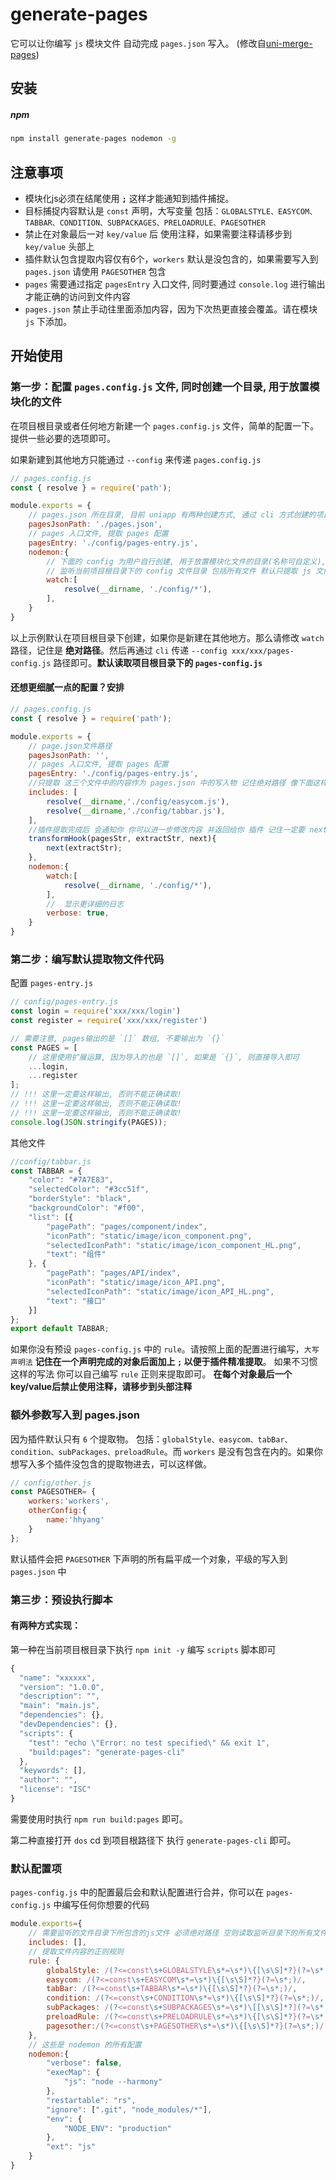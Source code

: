 # generate-pages
它可以让你编写 `js` 模块文件 自动完成 `pages.json` 写入。 (修改自[uni-merge-pages](https://www.npmjs.com/package/uni-merge-pages))
## 安装

##### npm

```sh
npm install generate-pages nodemon -g
```

## 注意事项
* 模块化js必须在结尾使用 **`;`** 这样才能通知到插件捕捉。
* 目标捕捉内容默认是 `const` 声明，大写变量 包括：`GLOBALSTYLE、EASYCOM、TABBAR、CONDITION、SUBPACKAGES、PRELOADRULE、PAGESOTHER`
* 禁止在对象最后一对 `key/value` 后 使用注释，如果需要注释请移步到 `key/value` 头部上
* 插件默认包含提取内容仅有6个，`workers` 默认是没包含的，如果需要写入到 `pages.json` 请使用 `PAGESOTHER` 包含
* `pages` 需要通过指定 `pagesEntry` 入口文件, 同时要通过 `console.log` 进行输出才能正确的访问到文件内容
* `pages.json` 禁止手动往里面添加内容，因为下次热更直接会覆盖。请在模块 `js` 下添加。

## 开始使用

### 第一步：配置 `pages.config.js` 文件, 同时创建一个目录, 用于放置模块化的文件

在项目根目录或者任何地方新建一个 `pages.config.js` 文件，简单的配置一下。提供一些必要的选项即可。

如果新建到其他地方只能通过 `--config` 来传递 `pages.config.js`


```js
// pages.config.js
const { resolve } = require('path');

module.exports = {
	// pages.json 所在目录, 目前 uniapp 有两种创建方式, 通过 cli 方式创建的项目会多一层 src. 默认为根目录下的 pages.json
	pagesJsonPath: './pages.json',
	// pages 入口文件, 提取 pages 配置
	pagesEntry: './config/pages-entry.js',
	nodemon:{
		// 下面的 config 为用户自行创建, 用于放置模块化文件的目录(名称可自定义), 
		// 监听当前项目根目录下的 config 文件目录 包括所有文件 默认只提取 js 文件
		watch:[     
			resolve(__dirname, './config/*'),
		],
	}
}
```
以上示例默认在项目根目录下创建，如果你是新建在其他地方。那么请修改 `watch` 路径，记住是 **绝对路径**。然后再通过 `cli` 传递 `--config xxx/xxx/pages-config.js` 路径即可。**默认读取项目根目录下的 `pages-config.js`**

#### 还想更细腻一点的配置？安排
```js
// pages.config.js
const { resolve } = require('path');

module.exports = {
	// page.json文件路径
	pagesJsonPath: '',
	// pages 入口文件, 提取 pages 配置
	pagesEntry: './config/pages-entry.js',
    //只提取 这三个文件中的内容作为 pages.json 中的写入物 记住绝对路径 像下面这样
	includes: [     
		resolve(__dirname,'./config/easycom.js'),
		resolve(__dirname,'./config/tabbar.js'),
    ],
    //插件提取完成后 会通知你 你可以进一步修改内容 并返回给你 插件 记住一定要 next 
	transformHook(pagesStr, extractStr, next){   
		next(extractStr);
	},
	nodemon:{
		watch:[
			resolve(__dirname, './config/*'),
        ],
        //  显示更详细的日志
		verbose: true,
	}
}
```



### 第二步：编写默认提取物文件代码

配置 `pages-entry.js`
```javascript
// config/pages-entry.js
const login = require('xxx/xxx/login')
const register = require('xxx/xxx/register')

// 需要注意, pages输出的是 `[]` 数组, 不要输出为 `{}`
const PAGES = [
	// 这里使用扩展运算, 因为导入的也是 `[]`, 如果是 `{}`, 则直接导入即可
	...login,
	...register
];
// !!! 这里一定要这样输出, 否则不能正确读取!
// !!! 这里一定要这样输出, 否则不能正确读取!
// !!! 这里一定要这样输出, 否则不能正确读取!
console.log(JSON.stringify(PAGES));
```

其他文件
```js 
//config/tabbar.js
const TABBAR = {
	"color": "#7A7E83",
	"selectedColor": "#3cc51f",
	"borderStyle": "black",
	"backgroundColor": "#f00",
	"list": [{
		"pagePath": "pages/component/index",
		"iconPath": "static/image/icon_component.png",
		"selectedIconPath": "static/image/icon_component_HL.png",
		"text": "组件"
	}, {
		"pagePath": "pages/API/index",
		"iconPath": "static/image/icon_API.png",
		"selectedIconPath": "static/image/icon_API_HL.png",
		"text": "接口"
	}]
};
export default TABBAR;
``` 
如果你没有预设 `pages-config.js` 中的 `rule`。请按照上面的配置进行编写，`大写声明法` **记住在一个声明完成的对象后面加上 `;` 以便于插件精准提取**。 如果不习惯这样的写法 你可以自己编写 `rule` 正则来提取即可。 **在每个对象最后一个key/value后禁止使用注释，请移步到头部注释**  


### 额外参数写入到 pages.json
因为插件默认只有 `6` 个提取物。 包括：`globalStyle、easycom、tabBar、condition、subPackages、preloadRule`。而 `workers` 是没有包含在内的。如果你想写入多个插件没包含的提取物进去，可以这样做。
```js
// config/other.js
const PAGESOTHER= { 
    workers:'workers',
    otherConfig:{
        name:'hhyang'
    }
};
```
默认插件会把 `PAGESOTHER` 下声明的所有扁平成一个对象，平级的写入到`pages.json` 中



### 第三步：预设执行脚本
#### 有两种方式实现：
第一种在当前项目根目录下执行 `npm init -y` 编写 `scripts` 脚本即可
```js
{
  "name": "xxxxxx",
  "version": "1.0.0",
  "description": "",
  "main": "main.js",
  "dependencies": {},
  "devDependencies": {},
  "scripts": {
    "test": "echo \"Error: no test specified\" && exit 1",
    "build:pages": "generate-pages-cli"
  },
  "keywords": [],
  "author": "",
  "license": "ISC"
}
```
需要使用时执行 `npm run build:pages` 即可。
 
第二种直接打开 `dos` cd 到项目根路径下 执行 `generate-pages-cli` 即可。

### 默认配置项

`pages-config.js` 中的配置最后会和默认配置进行合并，你可以在 `pages-config.js` 中编写任何你想要的代码

```js
module.exports={
    // 需要监听的文件目录下所包含的js文件 必须绝对路径 空则读取监听目录下的所有文件
    includes: [],
    // 提取文件内容的正则规则
	rule: {
		globalStyle: /(?<=const\s+GLOBALSTYLE\s*=\s*)\{[\s\S]*?}(?=\s*;)/,
		easycom: /(?<=const\s+EASYCOM\s*=\s*)\{[\s\S]*?}(?=\s*;)/,
		tabBar: /(?<=const\s+TABBAR\s*=\s*)\{[\s\S]*?}(?=\s*;)/,
		condition: /(?<=const\s+CONDITION\s*=\s*)\{[\s\S]*?}(?=\s*;)/,
		subPackages: /(?<=const\s+SUBPACKAGES\s*=\s*)\[[\s\S]*?](?=\s*;)/,
        preloadRule: /(?<=const\s+PRELOADRULE\s*=\s*)\{[\s\S]*?}(?=\s*;)/,
        pagesother:/(?<=const\s+PAGESOTHER\s*=\s*)\{[\s\S]*?}(?=\s*;)/
    },
    // 这些是 nodemon 的所有配置
    nodemon:{
        "verbose": false,
        "execMap": {
            "js": "node --harmony"
        },
        "restartable": "rs",
        "ignore": [".git", "node_modules/*"],
        "env": {
            "NODE_ENV": "production"
        },
        "ext": "js"
    }
}
```
